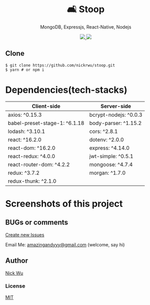 <h1 align="center">
🛋️ Stoop
</h1>
<p align="center">
MongoDB, Expressjs, React-Native, Nodejs
</p>

<p align="center">
   <a href="https://github.com/amazingandyyy/mern/blob/master/LICENSE">
      <img src="https://img.shields.io/badge/License-MIT-green.svg" />
   </a>
   <a href="https://circleci.com/gh/amazingandyyy/mern">
      <img src="https://circleci.com/gh/amazingandyyy/mern.svg?style=svg" />
   </a>
</p>


## Clone
```terminal
$ git clone https://github.com/nickrwu/stoop.git
$ yarn # or npm i
```

# Dependencies(tech-stacks)
Client-side | Server-side
--- | ---
axios: ^0.15.3 | bcrypt-nodejs: ^0.0.3
babel-preset-stage-1: ^6.1.18|body-parser: ^1.15.2
lodash: ^3.10.1 | cors: ^2.8.1
react: ^16.2.0 | dotenv: ^2.0.0
react-dom: ^16.2.0 | express: ^4.14.0
react-redux: ^4.0.0 | jwt-simple: ^0.5.1
react-router-dom: ^4.2.2 | mongoose: ^4.7.4
redux: ^3.7.2 | morgan: ^1.7.0
redux-thunk: ^2.1.0 |

# Screenshots of this project


## BUGs or comments

[Create new Issues](https://github.com/nickrwu/stoop/issues)

Email Me: amazingandyyy@gmail.com (welcome, say hi)

## Author
[Nick Wu](https://nickrwu.me)

### License
[MIT](https://github.com/nickrwu/stoop/blob/main/LICENSE)